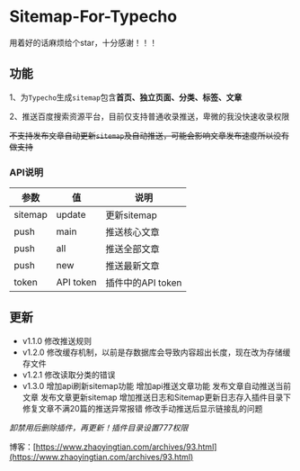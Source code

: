 # Sitemap-For-Typecho

用着好的话麻烦给个star，十分感谢！！！

## 功能

1、为`Typecho`生成`sitemap`包含**首页、独立页面、分类、标签、文章**

2、推送百度搜索资源平台，目前仅支持普通收录推送，卑微的我没快速收录权限

~~不支持发布文章自动更新`sitemap`及自动推送，可能会影响文章发布速度所以没有做支持~~

### API说明

| 参数 | 值 | 说明 | 
| ------- | --------- | ----------------- | 
| sitemap | update | 更新sitemap |
| push | main | 推送核心文章 |
| push | all | 推送全部文章 |
| push | new | 推送最新文章 |
| token | API token | 插件中的API token |

## 更新

* v1.1.0 修改推送规则
* v1.2.0 修改缓存机制，以前是存数据库会导致内容超出长度，现在改为存储缓存文件
* v1.2.1 修改读取分类的错误
* v1.3.0
增加api刷新sitemap功能
增加api推送文章功能
发布文章自动推送当前文章
发布文章更新sitemap
增加推送日志和Sitemap更新日志存入插件目录下
修复文章不满20篇的推送异常报错
修改手动推送后显示链接乱的问题

*卸禁用后删除插件，再更新！插件目录设置777权限*

博客：[https://www.zhaoyingtian.com/archives/93.html](https://www.zhaoyingtian.com/archives/93.html)